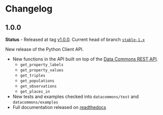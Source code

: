 # Changelog

## 1.0.0

**Status** - Released at tag [v1.0.0](https://github.com/datacommonsorg/api-python/releases/tag/v1.0.0). Current head of branch [`stable-1.x`](https://github.com/datacommonsorg/api-python/tree/stable-1.x)


New release of the Python Client API.

-   New functions in the API built on top of the [Data Commons REST API](https://github.com/datacommonsorg/mixer).
    -   `get_property_labels`
    -   `get_property_values`
    -   `get_triples`
    -   `get_populations`
    -   `get_observations`
    -   `get_places_in`
-   New tests and examples checked into `datacommons/test` and `datacommons/examples`
-   Full documentation released on [readthedocs](https://datacommons.readthedocs.io/en/latest/)
